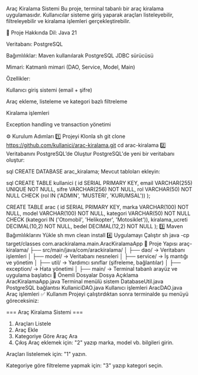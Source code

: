 Araç Kiralama Sistemi
Bu proje, terminal tabanlı bir araç kiralama uygulamasıdır. Kullanıcılar sisteme giriş yaparak araçları listeleyebilir, filtreleyebilir ve kiralama işlemleri gerçekleştirebilir.

📌 Proje Hakkında
Dil: Java 21

Veritabanı: PostgreSQL

Bağımlılıklar: Maven kullanılarak PostgreSQL JDBC sürücüsü

Mimari: Katmanlı mimari (DAO, Service, Model, Main)

Özellikler:

Kullanıcı giriş sistemi (email + şifre)

Araç ekleme, listeleme ve kategori bazlı filtreleme

Kiralama işlemleri

Exception handling ve transaction yönetimi

⚙️ Kurulum Adımları
1️⃣ Projeyi Klonla
sh
git clone https://github.com/kullanici/arac-kiralama.git
cd arac-kiralama
2️⃣ Veritabanını PostgreSQL’de Oluştur
PostgreSQL'de yeni bir veritabanı oluştur:

sql
CREATE DATABASE arac_kiralama;
Mevcut tabloları ekleyin:

sql
CREATE TABLE kullanici (
id SERIAL PRIMARY KEY,
email VARCHAR(255) UNIQUE NOT NULL,
sifre VARCHAR(256) NOT NULL,
rol VARCHAR(50) NOT NULL CHECK (rol IN ('ADMIN', 'MUSTERI', 'KURUMSAL'))
);

CREATE TABLE arac (
id SERIAL PRIMARY KEY,
marka VARCHAR(100) NOT NULL,
model VARCHAR(100) NOT NULL,
kategori VARCHAR(50) NOT NULL CHECK (kategori IN ('Otomobil', 'Helikopter', 'Motosiklet')),
kiralama_ucreti DECIMAL(10,2) NOT NULL,
bedel DECIMAL(12,2) NOT NULL
);
3️⃣ Maven Bağımlılıklarını Yükle
sh
mvn clean install
4️⃣ Uygulamayı Çalıştır
sh
java -cp target/classes com.arackiralama.main.AracKiralamaApp
📜 Proje Yapısı
araç-kiralama/
├── src/main/java/com/arackiralama/
│   ├── dao/       → Veritabanı işlemleri
│   ├── model/     → Veritabanı nesneleri
│   ├── service/   → İş mantığı ve yönetim
│   ├── util/      → Yardımcı sınıflar (şifreleme, bağlantılar)
│   ├── exception/ → Hata yönetimi
│   ├── main/      → Terminal tabanlı arayüz ve uygulama başlatıcı
📌 Önemli Dosyalar
Dosya	Açıklama
AracKiralamaApp.java	Terminal menülü sistem
DatabaseUtil.java	PostgreSQL bağlantısı
KullaniciDAO.java	Kullanıcı işlemleri
AracDAO.java	Araç işlemleri
✅ Kullanım
Projeyi çalıştırdıktan sonra terminalde şu menüyü göreceksiniz:

=== Araç Kiralama Sistemi ===
1. Araçları Listele
2. Araç Ekle
3. Kategoriye Göre Araç Ara
0. Çıkış
   Araç eklemek için: "2" yazıp marka, model vb. bilgileri girin.

Araçları listelemek için: "1" yazın.

Kategoriye göre filtreleme yapmak için: "3" yazıp kategori seçin.